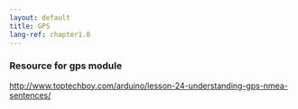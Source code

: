 ```yaml
---
layout: default
title: GPS
lang-ref: chapter1.0
---
```

### Resource for gps module 
<http://www.toptechboy.com/arduino/lesson-24-understanding-gps-nmea-sentences/>
